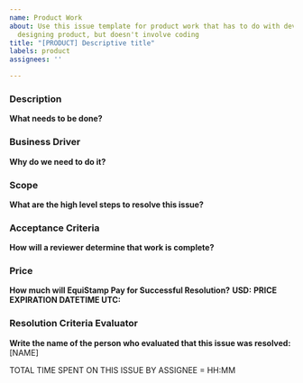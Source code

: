 ```yaml
---
name: Product Work
about: Use this issue template for product work that has to do with developing or
  designing product, but doesn't involve coding
title: "[PRODUCT] Descriptive title"
labels: product
assignees: ''

---
```


### Description
**What needs to be done?**

### Business Driver
**Why do we need to do it?**

### Scope
**What are the high level steps to resolve this issue?**

### Acceptance Criteria
**How will a reviewer determine that work is complete?**

### Price
**How much will EquiStamp Pay for Successful Resolution?**
**USD:**
**PRICE EXPIRATION DATETIME UTC:**

### Resolution Criteria Evaluator
**Write the name of the person who evaluated that this issue was resolved:**
[NAME]

TOTAL TIME SPENT ON THIS ISSUE BY ASSIGNEE = HH:MM
